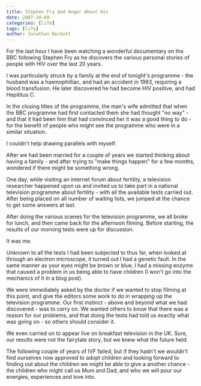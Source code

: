 ```yaml
---
title: Stephen Fry And Anger About Hiv
date: 2007-10-09
categories: [life]
tags: [life]
author: Jonathan Beckett
---
```


For the last hour I have been watching a wonderful documentary on the BBC following Stephen Fry as he discovers the various personal stories of people with HIV over the last 20 years.

I was particularly struck by a family at the end of tonight's programme - the husband was a haemophilliac, and had an accident in 1983, requiring a blood transfusion. He later discovered he had become HIV positive, and had Hepititus C.

In the closing titles of the programme, the man's wife admitted that when the BBC programme had first contacted them she had thought "no way" - and that it had been him that had convinced her it was a good thing to do - for the benefit of people who might see the programme who were in a similar situation.

I couldn't help drawing parallels with myself.

After we had been married for a couple of years we started thinking about having a family - and after trying to "make things happen" for a few months, wondered if there might be something wrong.

One day, while visiting an internet forum about fertility, a television researcher happened upon us and invited us to take part in a national television programme about fertility - with all the available tests carried out. After being placed on all number of waiting lists, we jumped at the chance to get some answers at last.

After doing the various scenes for the television programme, we all broke for lunch, and then came back for the afternoon filming. Before starting, the results of our morning tests were up for discussion.

It was me.

Unknown to all the tests I had been subjected to thus far, when looked at through an electron microscope, it turned out I had a genetic fault. In the same manner as your eyes might be brown or blue, I had a missing enzyme that caused a problem in us being able to have children (I won't go into the mechanics of it in a blog post).

We were immediately asked by the doctor if we wanted to stop filming at this point, and give the editors some work to do in wrapping up the television programme. Our first instinct - above and beyond what we had discovered - was to carry on. We wanted others to know that there was a reason for our problems, and that doing the tests had told us exactly what was going on - so others should consider it.

We even carried on to appear live on breakfast television in the UK. Sure, our results were not the fairytale story, but we knew what the future held.

The following couple of years of IVF failed, but if they hadn't we wouldn't find ourselves now approved to adopt children and looking forward to finding out about the children we might be able to give a another chance - the children who might call us Mum and Dad, and who we will pour our energies, experiences and love into.
